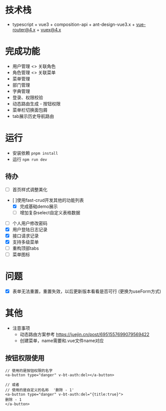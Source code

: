 # 技术栈
- typescript + vue3 + composition-api + ant-design-vue3.x + vue-router@4.x + vuex@4.x

# 完成功能

- 用户管理 <> 关联角色
- 角色管理 <> 关联菜单
- 菜单管理
- 部门管理
- 字典管理
- 登录、权限校验
- 动态路由生成 - 按钮权限
- 菜单栏切换面包屑
- tab展示历史导航路由
# 运行
- 安装依赖 `pnpm install`
- 运行 `npm run dev`

## 待办
- [ ] 首页样式调整美化
- [ ]使用fast-crud开发其他的功能列表
  - [x]  完成基础demo展示
  - [ ]  增加复杂select自定义表格数据
- [ ] 个人用户修改密码
- [x] 用户登陆日志记录
- [x] 接口请求记录
- [x] 支持多级菜单
- [ ] 重构顶部tabs
- [ ] 菜单图标
# 问题
- [x] 表单无法重置，重置失效，以后更新版本看看是否可行 (更换为useForm方式)
# 其他
- 注意事项
  - 动态路由方案参考 https://juejin.cn/post/6951557699079569422
  - 创建菜单，name需要和.vue文件name对应
## 按钮权限使用
```vue
// 使用的是按钮权限的名字
<a-button type="danger" v-bt-auth:del></a-button>

// 或者
// 使用的是自定义的名称  '删除 - 1'
<a-button type="danger" v-bt-auth:del="{title:true}">
删除 - 1
</a-button>
```
